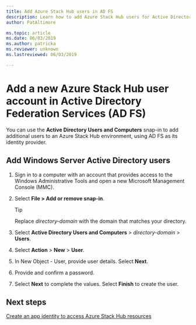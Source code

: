 ```yaml
---
title: Add Azure Stack Hub users in AD FS
description: Learn how to add Azure Stack Hub users for Active Directory Federation Services (AD FS) deployments.
author: PatAltimore

ms.topic: article
ms.date: 06/03/2019
ms.author: patricka
ms.reviewer: unknown
ms.lastreviewed: 06/03/2019

---
```

# Add a new Azure Stack Hub user account in Active Directory Federation Services (AD FS)

You can use the **Active Directory Users and Computers** snap-in to add additional users to an Azure Stack Hub environment, using AD FS as its identity provider.

## Add Windows Server Active Directory users

1. Sign in to a computer with an account that provides access to the Windows Administrative Tools and open a new Microsoft Management Console (MMC).
2. Select **File > Add or remove snap-in**.

   > [!TIP]
   > Replace *directory-domain* with the domain that matches your directory. 

3. Select **Active Directory Users and Computers** > *directory-domain* > **Users**.
4. Select **Action** > **New** > **User**.
5. In New Object - User, provide user details. Select **Next**.
6. Provide and confirm a password.
7. Select **Next** to complete the values. Select **Finish** to create the user.


## Next steps

[Create an app identity to access Azure Stack Hub resources](azure-stack-create-service-principals.md)